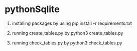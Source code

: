 # pythonSqlite
1. installing packages by using 
pip install -r requirements.txt

2. running create_tables.py by
python3 create_tables.py

3. running check_tables.py by
python3 check_tables.py
